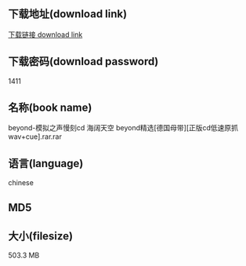 ## 下载地址(download link)
[下载链接 download link](https://voluble-croquembouche-d321dc.netlify.app/?s=beyond-%E6%A8%A1%E6%8B%9F%E4%B9%8B%E5%A3%B0%E6%85%A2%E5%88%BBcd+%E6%B5%B7%E9%98%94%E5%A4%A9%E7%A9%BA+beyond%E7%B2%BE%E9%80%89%5B%E5%BE%B7%E5%9B%BD%E6%AF%8D%E5%B8%A6%5D%5B%E6%AD%A3%E7%89%88cd%E4%BD%8E%E9%80%9F%E5%8E%9F%E6%8A%93wav%2Bcue%5D.rar)

## 下载密码(download password)
1411

## 名称(book name)
beyond-模拟之声慢刻cd 海阔天空 beyond精选[德国母带][正版cd低速原抓wav+cue].rar.rar

## 语言(language)
chinese

## MD5


## 大小(filesize)
503.3 MB
